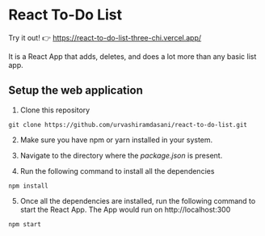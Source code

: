 # React To-Do List
Try it out! 👉 https://react-to-do-list-three-chi.vercel.app/

It is a React App that adds, deletes, and does a lot more than any basic list app. 

## Setup the web application
1. Clone this repository
```
git clone https://github.com/urvashiramdasani/react-to-do-list.git
```
2. Make sure you have npm or yarn installed in your system.

3. Navigate to the directory where the *package.json* is present.

4. Run the following command to install all the dependencies
```
npm install
```

5. Once all the dependencies are installed, run the following command to start the React App. The App would run on http://localhost:300
```
npm start
```
